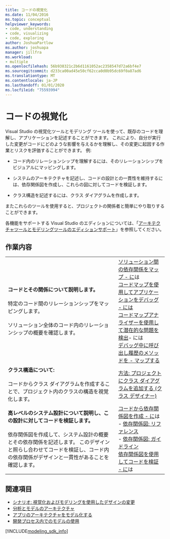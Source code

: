 ```yaml
---
title: コードの視覚化
ms.date: 11/04/2016
ms.topic: conceptual
helpviewer_keywords:
- code, understanding
- code, visualizing
- code, exploring
author: JoshuaPartlow
ms.author: joshuapa
manager: jillfra
ms.workload:
- multiple
ms.openlocfilehash: 56b938321c2b6d1161052ac2358547d72a6bf4e7
ms.sourcegitcommit: d233ca00ad45e50cf62cca0d0b95dc69f0a87ad6
ms.translationtype: MT
ms.contentlocale: ja-JP
ms.lasthandoff: 01/01/2020
ms.locfileid: "75593994"
---
```

# <a name="visualize-code"></a>コードの視覚化

Visual Studio の視覚化ツールとモデリング ツールを使って、既存のコードを理解し、アプリケーションを記述することができます。 これにより、自分が実行した変更がコードにどのような影響を与えるかを理解し、その変更に起因する作業とリスクを評価することができます。 例:

- コード内のリレーションシップを理解するには、そのリレーションシップをビジュアルにマッピングします。

- システムのアーキテクチャを記述し、コードの設計との一貫性を維持するには、依存関係図を作成し、これらの図に対してコードを検証します。

- クラス構造を記述するには、クラス ダイアグラムを作成します。

またこれらのツールを使用すると、プロジェクトの関係者と簡単にやり取りすることができます。

各機能をサポートする Visual Studio のエディションについては、「[アーキテクチャツールとモデリングツールのエディションサポート](../modeling/what-s-new-for-design-in-visual-studio.md#VersionSupport)」を参照してください。

## <a name="what-do-you-want-to-do"></a>作業内容

|||
|-|-|
|**コードとその関係について説明します。**<br /><br /> 特定のコード間のリレーションシップをマッピングします。<br /><br /> ソリューション全体のコード内のリレーションシップの概要を確認します。|[ソリューション間の依存関係をマップ - に](../modeling/map-dependencies-across-your-solutions.md)は<br />[コードマップを使用してアプリケーションをデバッグ - には](../modeling/use-code-maps-to-debug-your-applications.md)<br />[コードマップアナライザーを使用して潜在的な問題を検出](../modeling/find-potential-problems-using-code-map-analyzers.md)- には<br />[デバッグ中に呼び出し履歴のメソッドを - マップする](../debugger/map-methods-on-the-call-stack-while-debugging-in-visual-studio.md)|
|**クラス構造について:**<br /><br /> コードからクラス ダイアグラムを作成することで、プロジェクト内のクラスの構造を視覚化します。|[方法: プロジェクトにクラス ダイアグラムを追加する (クラス デザイナー)](../ide/class-designer/how-to-add-class-diagrams-to-projects.md)|
|**高レベルのシステム設計について説明し、この設計に対してコードを検証します。**<br /><br /> 依存関係図を作成して、システム設計の概要とその依存関係を記述します。 このデザインと照らし合わせてコードを検証し、コード内の依存関係がデザインと一貫性があることを確認します。|[コードから依存関係図を作成 - に](../modeling/create-layer-diagrams-from-your-code.md)は<br />- [依存関係図: リファレンス](../modeling/layer-diagrams-reference.md)<br />- [依存関係図: ガイドライン](../modeling/layer-diagrams-guidelines.md)<br />[依存関係図を使用してコードを検証 - に](../modeling/validate-code-with-layer-diagrams.md)は|

## <a name="see-also"></a>関連項目

- [シナリオ: 視覚化およびモデリングを使用したデザインの変更](../modeling/scenario-change-your-design-using-visualization-and-modeling.md)
- [分析とモデルのアーキテクチャ](../modeling/analyze-and-model-your-architecture.md)
- [アプリのアーキテクチャをモデル化する](../modeling/model-your-app-s-architecture.md)
- [開発プロセス内でのモデルの使用](../modeling/use-models-in-your-development-process.md)

[!INCLUDE[modeling_sdk_info](includes/modeling_sdk_info.md)]
